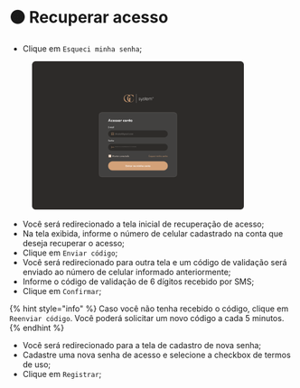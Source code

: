 # 🟠 Recuperar acesso

* Clique em `Esqueci minha senha`;

<figure><img src="../.gitbook/assets/Acessar Conta.png" alt="" width="375"><figcaption></figcaption></figure>

* Você será redirecionado a tela inicial de recuperação de acesso;
* Na tela exibida, informe o número de celular cadastrado na conta que deseja recuperar o acesso;
* Clique em `Enviar código`;
* Você será redirecionado para outra tela e um código de validação será enviado ao número de celular informado anteriormente;
* Informe o código de validação de 6 dígitos recebido por SMS;
* Clique em `Confirmar`;

{% hint style="info" %}
Caso você não tenha recebido o código, clique em `Reenviar código`. Você poderá solicitar um novo código a cada 5 minutos.
{% endhint %}

* Você será redirecionado para a tela de cadastro de nova senha;
* Cadastre uma nova senha de acesso e selecione a checkbox de termos de uso;
* Clique em `Registrar`;
